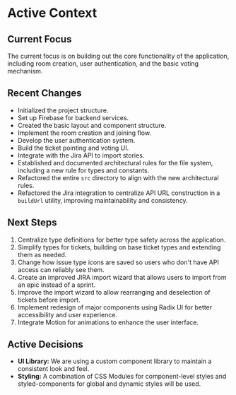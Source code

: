 # Active Context

## Current Focus

The current focus is on building out the core functionality of the application, including room creation, user authentication, and the basic voting mechanism.

## Recent Changes

- Initialized the project structure.
- Set up Firebase for backend services.
- Created the basic layout and component structure.
- Implement the room creation and joining flow.
- Develop the user authentication system.
- Build the ticket pointing and voting UI.
- Integrate with the Jira API to import stories.
- Established and documented architectural rules for the file system, including a new rule for types and constants.
- Refactored the entire `src` directory to align with the new architectural rules.
- Refactored the Jira integration to centralize API URL construction in a `buildUrl` utility, improving maintainability and consistency.

## Next Steps

1. Centralize type definitions for better type safety across the application.
2. Simplify types for tickets, building on base ticket types and extending them as needed.
4. Change how issue type icons are saved so users who don't have API access can reliably see them.
5. Create an improved JIRA import wizard that allows users to import from an epic instead of a sprint.
6. Improve the import wizard to allow rearranging and deselection of tickets before import.
7. Implement redesign of major components using Radix UI for better accessibility and user experience.
8. Integrate Motion for animations to enhance the user interface.

## Active Decisions

- **UI Library:** We are using a custom component library to maintain a consistent look and feel.
- **Styling:** A combination of CSS Modules for component-level styles and styled-components for global and dynamic styles will be used.
